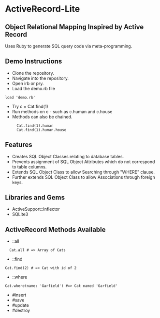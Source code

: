 # ActiveRecord-Lite

## Object Relational Mapping Inspired by Active Record

Uses Ruby to generate SQL query code via meta-programming.

## Demo Instructions

- Clone the repository.
- Navigate into the repository.
- Open irb or pry.
- Load the demo.rb file
```
load 'demo.rb'
```
- Try c = Cat.find(1)
- Run methods on c - such as c.human and c.house
- Methods can also be chained.
  ```
    Cat.find(1).human
    Cat.find(1).human.house
  ```

##  Features

- Creates SQL Object Classes relating to database tables.
- Prevents assignment of SQL Object Attributes which do not correspond to table columns.
- Extends SQL Object Class to allow Searching through "WHERE" clause.
- Further extends SQL Object Class to allow Associations through foreign keys.

## Libraries and Gems
- ActiveSupport::Inflector
- SQLite3

## ActiveRecord Methods Available
- ::all
```
  Cat.all # => Array of Cats
```
- ::find
```
Cat.find(2) # => Cat with id of 2
```
- ::where
```
Cat.where(name: 'Garfield') #=> Cat named 'Garfield'
```
- #insert
- #save
- #update
- #destroy
